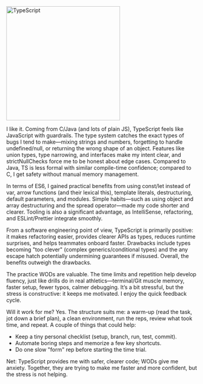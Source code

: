 <img src="{{ '/img/typescript.jpg' | relative_url }}" alt="TypeScript" class="img-fluid rounded float-start pe-4" style="width:300px; height:auto;" />

I like it. Coming from C/Java (and lots of plain JS), TypeScript feels like JavaScript with guardrails. The type system catches the exact types of bugs I tend to make—mixing strings and numbers, forgetting to handle undefined/null, or returning the wrong shape of an object. Features like union types, type narrowing, and interfaces make my intent clear, and strictNullChecks force me to be honest about edge cases. Compared to Java, TS is less formal with similar compile-time confidence; compared to C, I get safety without manual memory management.

In terms of ES6, I gained practical benefits from using const/let instead of var, arrow functions (and their lexical this), template literals, destructuring, default parameters, and modules. Simple habits—such as using object and array destructuring and the spread operator—made my code shorter and clearer. Tooling is also a significant advantage, as IntelliSense, refactoring, and ESLint/Prettier integrate smoothly.

From a software engineering point of view, TypeScript is primarily positive: it makes refactoring easier, provides clearer APIs as types, reduces runtime surprises, and helps teammates onboard faster. Drawbacks include types becoming "too clever" (complex generics/conditional types) and the any escape hatch potentially undermining guarantees if misused. Overall, the benefits outweigh the drawbacks.

The practice WODs are valuable. The time limits and repetition help develop fluency, just like drills do in real athletics—terminal/Git muscle memory, faster setup, fewer typos, calmer debugging. It’s a bit stressful, but the stress is constructive: it keeps me motivated. I enjoy the quick feedback cycle.

Will it work for me? Yes. The structure suits me: a warm-up (read the task, jot down a brief plan), a clean environment, run the reps, review what took time, and repeat. A couple of things that could help:

- Keep a tiny personal checklist (setup, branch, run, test, commit).
- Automate boring steps and memorize a few key shortcuts.
- Do one slow "form" rep before starting the time trial.

Net: TypeScript provides me with safer, clearer code; WODs give me anxiety. Together, they are trying to make me faster and more confident, but the stress is not helping.
